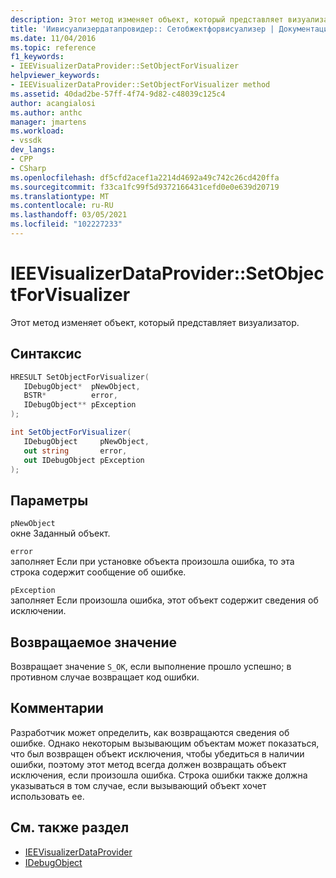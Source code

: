 ```yaml
---
description: Этот метод изменяет объект, который представляет визуализатор.
title: 'Иивисуализердатапровидер:: Сетобжектфорвисуализер | Документация Майкрософт'
ms.date: 11/04/2016
ms.topic: reference
f1_keywords:
- IEEVisualizerDataProvider::SetObjectForVisualizer
helpviewer_keywords:
- IEEVisualizerDataProvider::SetObjectForVisualizer method
ms.assetid: 40dad2be-57ff-4f74-9d82-c48039c125c4
author: acangialosi
ms.author: anthc
manager: jmartens
ms.workload:
- vssdk
dev_langs:
- CPP
- CSharp
ms.openlocfilehash: df5cfd2acef1a2214d4692a49c742c26cd420ffa
ms.sourcegitcommit: f33ca1fc99f5d9372166431cefd0e0e639d20719
ms.translationtype: MT
ms.contentlocale: ru-RU
ms.lasthandoff: 03/05/2021
ms.locfileid: "102227233"
---
```

# <a name="ieevisualizerdataprovidersetobjectforvisualizer"></a>IEEVisualizerDataProvider::SetObjectForVisualizer
Этот метод изменяет объект, который представляет визуализатор.

## <a name="syntax"></a>Синтаксис

```cpp
HRESULT SetObjectForVisualizer(
   IDebugObject*  pNewObject,
   BSTR*          error,
   IDebugObject** pException
);
```

```csharp
int SetObjectForVisualizer(
   IDebugObject     pNewObject,
   out string       error,
   out IDebugObject pException
);
```

## <a name="parameters"></a>Параметры
`pNewObject`\
окне Заданный объект.

`error`\
заполняет Если при установке объекта произошла ошибка, то эта строка содержит сообщение об ошибке.

`pException`\
заполняет Если произошла ошибка, этот объект содержит сведения об исключении.

## <a name="return-value"></a>Возвращаемое значение
 Возвращает значение `S_OK`, если выполнение прошло успешно; в противном случае возвращает код ошибки.

## <a name="remarks"></a>Комментарии
 Разработчик может определить, как возвращаются сведения об ошибке. Однако некоторым вызывающим объектам может показаться, что был возвращен объект исключения, чтобы убедиться в наличии ошибки, поэтому этот метод всегда должен возвращать объект исключения, если произошла ошибка. Строка ошибки также должна указываться в том случае, если вызывающий объект хочет использовать ее.

## <a name="see-also"></a>См. также раздел
- [IEEVisualizerDataProvider](../../../extensibility/debugger/reference/ieevisualizerdataprovider.md)
- [IDebugObject](../../../extensibility/debugger/reference/idebugobject.md)
